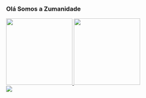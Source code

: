 ### Olá Somos a Zumanidade

<div>
  <a href="https://github.com/Zumanidade">
  <img height="180em" src="https://github-readme-stats.vercel.app/api?username=Zumanidade&show_icons=true&theme=dark&include_all_commits=true&count_private=true"/>
  <img height="180em" src="https://github-readme-stats.vercel.app/api/top-langs/?username=Zumanidade&layout=compact&langs_count=7&theme=dark"/>
</div>
  
  <div> 
  <a href="https://youtube.com/channel/UCW1vv9XoUUOO72hZ5-FksjA " target="_blank"><img src="https://img.shields.io/badge/YouTube-FF0000?style=for-the-badge&logo=youtube&logoColor=white" target="_blank"></a>
  </div>
